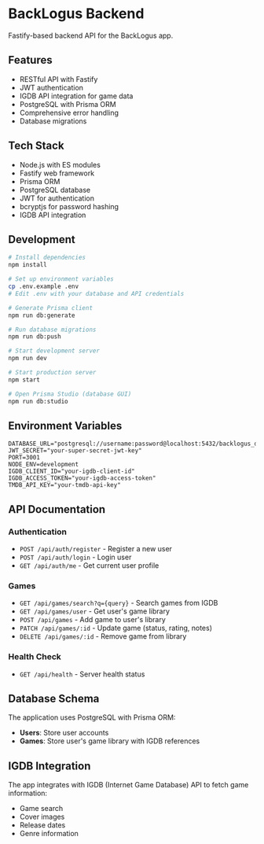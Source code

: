 # BackLogus Backend

Fastify-based backend API for the BackLogus app.

## Features

- RESTful API with Fastify
- JWT authentication
- IGDB API integration for game data
- PostgreSQL with Prisma ORM
- Comprehensive error handling
- Database migrations

## Tech Stack

- Node.js with ES modules
- Fastify web framework
- Prisma ORM
- PostgreSQL database
- JWT for authentication
- bcryptjs for password hashing
- IGDB API integration

## Development

```bash
# Install dependencies
npm install

# Set up environment variables
cp .env.example .env
# Edit .env with your database and API credentials

# Generate Prisma client
npm run db:generate

# Run database migrations
npm run db:push

# Start development server
npm run dev

# Start production server
npm start

# Open Prisma Studio (database GUI)
npm run db:studio
```

## Environment Variables

```env
DATABASE_URL="postgresql://username:password@localhost:5432/backlogus_db"
JWT_SECRET="your-super-secret-jwt-key"
PORT=3001
NODE_ENV=development
IGDB_CLIENT_ID="your-igdb-client-id"
IGDB_ACCESS_TOKEN="your-igdb-access-token"
TMDB_API_KEY="your-tmdb-api-key"
```

## API Documentation

### Authentication

- `POST /api/auth/register` - Register a new user
- `POST /api/auth/login` - Login user
- `GET /api/auth/me` - Get current user profile

### Games

- `GET /api/games/search?q={query}` - Search games from IGDB
- `GET /api/games/user` - Get user's game library
- `POST /api/games` - Add game to user's library
- `PATCH /api/games/:id` - Update game (status, rating, notes)
- `DELETE /api/games/:id` - Remove game from library

### Health Check

- `GET /api/health` - Server health status

## Database Schema

The application uses PostgreSQL with Prisma ORM:

- **Users**: Store user accounts
- **Games**: Store user's game library with IGDB references

## IGDB Integration

The app integrates with IGDB (Internet Game Database) API to fetch game information:
- Game search
- Cover images
- Release dates
- Genre information
